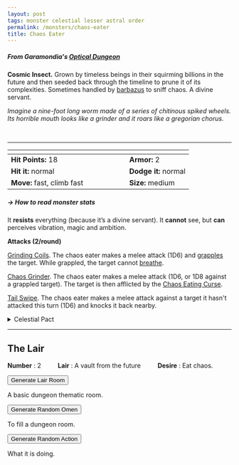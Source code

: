 ```yaml
---
layout: post
tags: monster celestial lesser astral order
permalink: /monsters/chaos-eater
title: Chaos Eater
---
```


##### From Garamondia's [Optical Dungeon](https://garamondia.blogspot.com/2025/03/the-optical-dungeonthe-process-dungeon.html)

**Cosmic Insect.** Grown by timeless beings in their squirming billions in the future and then seeded back through the timeline to prune it of its complexities. Sometimes handled by [barbazus](/monsters/barbazu) to sniff chaos. A divine servant.

_Imagine a nine-foot long worm made of a series of chitinous spiked wheels. Its horrible mouth looks like a grinder and it roars like a gregorian chorus._

<br>

---

|  <span style="display: inline-block; width:250px"></span>  |  |
| -------- | --------|
| **Hit Points:** 18 | **Armor:** 2 |
| **Hit it:** normal  | **Dodge it:** normal  |
| **Move:** fast, climb fast  |  **Size:** medium | 

##### <span class="tooltip" data-tooltip="Armor = damage reduction · · · Easy/Normal/Hard = roll above 10/15/20 to beat">→ How to read monster stats</span>

It **resists** everything (because it’s a divine servant). It **cannot** see, but **can** perceives vibration, magic and ambition.

**Attacks (2/round)**

<ins>Grinding Coils</ins>. The chaos eater makes a melee attack (1D6) and [grapples](/2020/11/09/base-rules/) the target. While grappled, the target cannot [breathe](/2020/11/09/base-rules/).

<ins>Chaos Grinder</ins>. The chaos eater makes a melee attack (1D6, or 1D8 against a grappled target). The target is then afflicted by the [Chaos Eating Curse](/2024/01/01/chaos-eater-curse/).

<ins>Tail Swipe</ins>. The chaos eater makes a melee attack against a target it hasn't attacked this turn (1D6) and knocks it back nearby.

<details markdown="1">
<summary>Celestial Pact</summary>
You cannot communicate with a Chaos Eater, but you can accomplish its desire by making a pact with it. The price of breaking a pact is always your soul.

**Reward:**
A chaos eater reward always includes freedom from its [curse](/2024/01/01/chaos-eater-curse/).

1. Cleansing of all scars and mutations.
1. The ability to smell chaos.
1. Afflict someone you know with the chaos eater curse (it's destiny will be straightforward and unextraordinary).
1. The ability to scare aberrations with your scream.
1. The ability to smell magic.
1. The chaos eater blessing (reversed curse)

**Quest:**

1. Banish a demon from this world.
1. Sabotage the research of a prominent wizard.
1. Sabotage the studies of a prominent professor.
1. Close a portal.
1. Correct a timeline error.
1. Ensure the coronation of a specific heir.
</details>

---

## The Lair

**Number** : 2 <span style="display: inline-block; width:30px"></span>
**Lair** : A vault from the future <span style="display: inline-block; width:30px"></span>
**Desire** : Eat chaos.

<button id="room-btn">Generate Lair Room</button>
<p id="RoomResult">A basic dungeon thematic room.</p>

<button id="generate-btn">Generate Random Omen</button>
<p id="RoamResult">To fill a dungeon room.</p>

<button onclick="generateMood()">Generate Random Action</button>
<p id="MoodResult">What it is doing.</p>
<script src="/scripts/generateMood.js"></script>

<br>

 <script src="https://code.jquery.com/jquery-3.6.0.min.js"></script>
<script>
      $(document).ready(function() {
        function generateResult(buttonId, resultId, columnRangeStart, columnRangeEnd) {
          $(buttonId).click(function() {
            var searchValue = "0037"; // Change this to the actual value you need

            $.get("/CSV/Monster - Index.csv", function(data) {
              var rows = data.split("\n").slice(1);
              var matchingRows = rows.filter(function(row) {
                var columns = row.split(",");
                return columns[0] === searchValue;
              });

              var selectedRow = matchingRows[Math.floor(Math.random() * matchingRows.length)];
              var selectedCell = selectedRow.split(",")[Math.floor(Math.random() * (columnRangeEnd - columnRangeStart + 1)) + columnRangeStart];

              $(resultId).html(selectedCell); // Use .html() to insert HTML content
            });
          });
        }

        generateResult("#room-btn", "#RoomResult", 38, 43);
        generateResult("#generate-btn", "#RoamResult", 3, 8);
      });
    </script>
